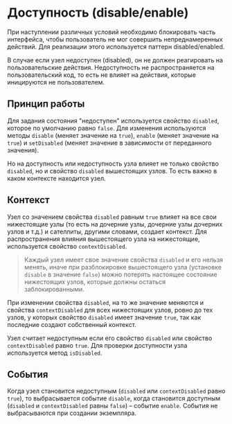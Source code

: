 # Доступность (disable/enable)

При наступлении различных условий необходимо блокировать часть интерфейса, чтобы пользователь не мог совершить непреднамеренных действий. Для реализации этого используется паттерн disabled/enabled.

В случае если узел недоступен (disabled), он не должен реагировать на пользовательские действия. Недоступность не распространяется на пользовательский код, то есть не влияет на действия, которые иницируются не пользователем.

## Принцип работы

Для задания состояния "недоступен" используется свойство `disabled`, которое по умолчанию равно `false`. Для изменения используются методы `disable` (меняет значение на `true`), `enable` (меняет значение на `true`) и `setDisabled` (меняет значение в зависимости от переданного значения).

Но на доступность или недоступность узла влияет не только свойство `disabled`, но и свойство `disabled` вышестоящих узлов. То есть важно в каком контексте находится узел.

## Контекст

Узел со значением свойства `disabled` равным `true` влияет на все свои нижестоящие узлы (то есть на дочерние узлы, дочерние узлы дочерних узлов и т.д.) и сателлиты, другими словами, создает контекст. Для распространения влияния вышестоящего узла на нижестоящие, используется свойство `contextDisabled`.

> Каждый узел имеет свое значение свойства `disabled` и его нельзя менять, иначе при разблокировке вышестоящего узла (установке `disable` в значение `false`) можно потерять настоящее состояние нижестоящих узлов, которые должны остаться заблокированными.

При изменении свойства `disabled`, на то же значение меняются и свойства `contextDisabled` для всех нижестоящих узлов, ровно до тех узлов, у которых свойство `disabled` имеет значение `true`, так как последние создают собственный контекст.

Узел считает недоступным если его свойство `disabled` или свойство `contextDisabled` равно `true`. Для проверки доступности узла используется метод `isDisabled`.

## События

Когда узел становится недоступным (`disabled` или `contextDisabled` равно `true`), то выбрасывается событие `disable`, когда становится доступным (`disabled` и `contextDisabled` равны `false`) – событие `enable`. События не выбрасываются при создании экземпляра.

